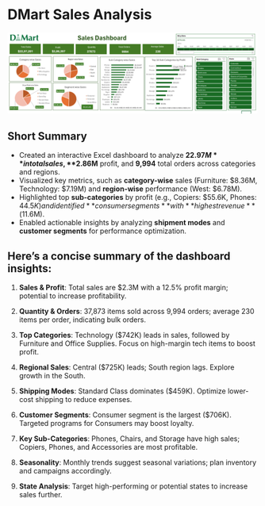 # DMart Sales Analysis
![Dashboard](https://github.com/surbhiyadav26/DMart-Sales/blob/main/Screenshot%202024-12-25%20191635.png?raw=true)

## Short Summary
- Created an interactive Excel dashboard to analyze **$22.97M** in total sales, **$2.86M** profit, and **9,994** total orders across categories and regions.
- Visualized key metrics, such as **category-wise** sales (Furniture: $8.36M, Technology: $7.19M) and **region-wise** performance (West: $6.78M).
- Highlighted top **sub-categories** by profit (e.g., Copiers: $55.6K, Phones: $44.5K) and identified **consumer segments** with **highest revenue** ($11.6M).
- Enabled actionable insights by analyzing **shipment modes** and **customer segments** for performance optimization.

## Here’s a concise summary of the dashboard insights:

1.  **Sales & Profit**: Total sales are $2.3M with a 12.5% profit margin; potential to increase profitability.
    
2.  **Quantity & Orders**: 37,873 items sold across 9,994 orders; average 230 items per order, indicating bulk orders.
    
3.  **Top Categories**: Technology ($742K) leads in sales, followed by Furniture and Office Supplies. Focus on high-margin tech items to boost profit.
    
4.  **Regional Sales**: Central ($725K) leads; South region lags. Explore growth in the South.
    
5.  **Shipping Modes**: Standard Class dominates ($459K). Optimize lower-cost shipping to reduce expenses.
    
6.  **Customer Segments**: Consumer segment is the largest ($706K). Targeted programs for Consumers may boost loyalty.
    
7.  **Key Sub-Categories**: Phones, Chairs, and Storage have high sales; Copiers, Phones, and Accessories are most profitable.
    
8.  **Seasonality**: Monthly trends suggest seasonal variations; plan inventory and campaigns accordingly.
    
9.  **State Analysis**: Target high-performing or potential states to increase sales further.
